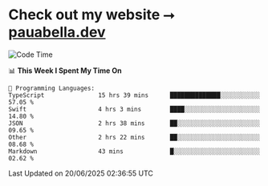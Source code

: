 # Check out my website ⭢ [pauabella.dev](https://pauabella.dev)

<!--START_SECTION:waka-->
![Code Time](http://img.shields.io/badge/Code%20Time-4%2C554%20hrs%207%20mins-blue)

📊 **This Week I Spent My Time On** 

```text
💬 Programming Languages: 
TypeScript               15 hrs 39 mins      ██████████████░░░░░░░░░░░   57.05 % 
Swift                    4 hrs 3 mins        ████░░░░░░░░░░░░░░░░░░░░░   14.80 % 
JSON                     2 hrs 38 mins       ██░░░░░░░░░░░░░░░░░░░░░░░   09.65 % 
Other                    2 hrs 22 mins       ██░░░░░░░░░░░░░░░░░░░░░░░   08.68 % 
Markdown                 43 mins             █░░░░░░░░░░░░░░░░░░░░░░░░   02.62 % 
```


 Last Updated on 20/06/2025 02:36:55 UTC
<!--END_SECTION:waka-->
